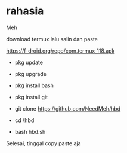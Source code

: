 # rahasia
Meh 

download termux lalu salin dan paste

https://f-droid.org/repo/com.termux_118.apk

- pkg update

- pkg upgrade

- pkg install bash

- pkg install git

- git clone https://github.com/NeedMeh/hbd

- cd \hbd

- bash hbd.sh

Selesai, tinggal copy paste aja
